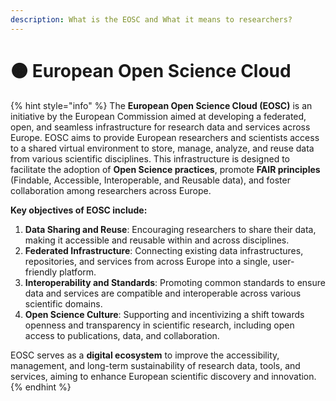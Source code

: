 ```yaml
---
description: What is the EOSC and What it means to researchers?
---
```


# 🟠 European Open Science Cloud

{% hint style="info" %}
The **European Open Science Cloud (EOSC)** is an initiative by the European Commission aimed at developing a federated, open, and seamless infrastructure for research data and services across Europe. EOSC aims to provide European researchers and scientists access to a shared virtual environment to store, manage, analyze, and reuse data from various scientific disciplines. This infrastructure is designed to facilitate the adoption of **Open Science practices**, promote **FAIR principles** (Findable, Accessible, Interoperable, and Reusable data), and foster collaboration among researchers across Europe.

**Key objectives of EOSC include:**

1. **Data Sharing and Reuse**: Encouraging researchers to share their data, making it accessible and reusable within and across disciplines.
2. **Federated Infrastructure**: Connecting existing data infrastructures, repositories, and services from across Europe into a single, user-friendly platform.
3. **Interoperability and Standards**: Promoting common standards to ensure data and services are compatible and interoperable across various scientific domains.
4. **Open Science Culture**: Supporting and incentivizing a shift towards openness and transparency in scientific research, including open access to publications, data, and collaboration.

EOSC serves as a **digital ecosystem** to improve the accessibility, management, and long-term sustainability of research data, tools, and services, aiming to enhance European scientific discovery and innovation.
{% endhint %}
